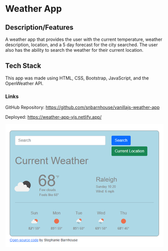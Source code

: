 # Weather App

## Description/Features

A weather app that provides the user with the current temperature, weather description, location, and a 5 day forecast for the city searched. The user also has the ability to search the weather for their current location.

## Tech Stack

This app was made using HTML, CSS, Bootstrap, JavaScript, and the OpenWeather API.

### Links

GitHub Repository: https://github.com/snbarnhouse/vanillajs-weather-app 

Deployed:  https://weather-app-vjs.netlify.app/

![Weather App](/src/Screenshot-weather.png?raw=true "Weather App")